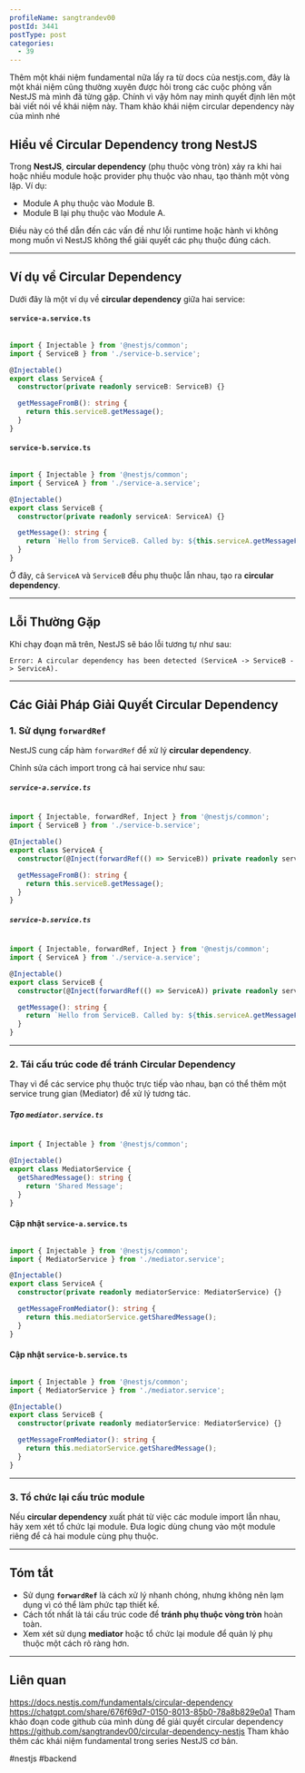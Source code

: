 ```yaml
---
profileName: sangtrandev00
postId: 3441
postType: post
categories:
  - 39
---
```

Thêm một khái niệm fundamental nữa lấy ra từ docs của nestjs.com, đây là một khái niệm cũng thường xuyên được hỏi trong các cuộc phỏng vấn NestJS mà mình đã từng gặp. Chính vì vậy hôm nay mình quyết định lên một bài viết nói về khái niệm này. Tham khảo khái niệm circular dependency này của mình nhé

## Hiểu về Circular Dependency trong NestJS

Trong **NestJS**, **circular dependency** (phụ thuộc vòng tròn) xảy ra khi hai hoặc nhiều module hoặc provider phụ thuộc vào nhau, tạo thành một vòng lặp. Ví dụ:

- Module A phụ thuộc vào Module B.
- Module B lại phụ thuộc vào Module A.

Điều này có thể dẫn đến các vấn đề như lỗi runtime hoặc hành vi không mong muốn vì NestJS không thể giải quyết các phụ thuộc đúng cách.

---

## Ví dụ về Circular Dependency

Dưới đây là một ví dụ về **circular dependency** giữa hai service:

#### `service-a.service.ts`

```typescript

import { Injectable } from '@nestjs/common';
import { ServiceB } from './service-b.service';

@Injectable()
export class ServiceA {
  constructor(private readonly serviceB: ServiceB) {}

  getMessageFromB(): string {
    return this.serviceB.getMessage();
  }
}

```
#### `service-b.service.ts`

```typescript

import { Injectable } from '@nestjs/common';
import { ServiceA } from './service-a.service';

@Injectable()
export class ServiceB {
  constructor(private readonly serviceA: ServiceA) {}

  getMessage(): string {
    return `Hello from ServiceB. Called by: ${this.serviceA.getMessageFromB()}`;
  }
}

```

Ở đây, cả `ServiceA` và `ServiceB` đều phụ thuộc lẫn nhau, tạo ra **circular dependency**.

---

## Lỗi Thường Gặp

Khi chạy đoạn mã trên, NestJS sẽ báo lỗi tương tự như sau:

`Error: A circular dependency has been detected (ServiceA -> ServiceB -> ServiceA).`

---

## Các Giải Pháp Giải Quyết Circular Dependency

### 1. **Sử dụng `forwardRef`**

NestJS cung cấp hàm `forwardRef` để xử lý **circular dependency**.

Chỉnh sửa cách import trong cả hai service như sau:

##### `service-a.service.ts`

```typescript

import { Injectable, forwardRef, Inject } from '@nestjs/common';
import { ServiceB } from './service-b.service';

@Injectable()
export class ServiceA {
  constructor(@Inject(forwardRef(() => ServiceB)) private readonly serviceB: ServiceB) {}

  getMessageFromB(): string {
    return this.serviceB.getMessage();
  }
}

```
##### `service-b.service.ts`

```typescript

import { Injectable, forwardRef, Inject } from '@nestjs/common';
import { ServiceA } from './service-a.service';

@Injectable()
export class ServiceB {
  constructor(@Inject(forwardRef(() => ServiceA)) private readonly serviceA: ServiceA) {}

  getMessage(): string {
    return `Hello from ServiceB. Called by: ${this.serviceA.getMessageFromB()}`;
  }
}

```

---

### 2. **Tái cấu trúc code để tránh Circular Dependency**

Thay vì để các service phụ thuộc trực tiếp vào nhau, bạn có thể thêm một service trung gian (Mediator) để xử lý tương tác.

##### Tạo `mediator.service.ts`

```typescript

import { Injectable } from '@nestjs/common';

@Injectable()
export class MediatorService {
  getSharedMessage(): string {
    return 'Shared Message';
  }
}

```
#### Cập nhật `service-a.service.ts`

```typescript

import { Injectable } from '@nestjs/common';
import { MediatorService } from './mediator.service';

@Injectable()
export class ServiceA {
  constructor(private readonly mediatorService: MediatorService) {}

  getMessageFromMediator(): string {
    return this.mediatorService.getSharedMessage();
  }
}

```
#### Cập nhật `service-b.service.ts`

```typescript

import { Injectable } from '@nestjs/common';
import { MediatorService } from './mediator.service';

@Injectable()
export class ServiceB {
  constructor(private readonly mediatorService: MediatorService) {}

  getMessageFromMediator(): string {
    return this.mediatorService.getSharedMessage();
  }
}

```

---

### 3. **Tổ chức lại cấu trúc module**

Nếu **circular dependency** xuất phát từ việc các module import lẫn nhau, hãy xem xét tổ chức lại module. Đưa logic dùng chung vào một module riêng để cả hai module cùng phụ thuộc.

---

## Tóm tắt

- Sử dụng **`forwardRef`** là cách xử lý nhanh chóng, nhưng không nên lạm dụng vì có thể làm phức tạp thiết kế.
- Cách tốt nhất là tái cấu trúc code để **tránh phụ thuộc vòng tròn** hoàn toàn.
- Xem xét sử dụng **mediator** hoặc tổ chức lại module để quản lý phụ thuộc một cách rõ ràng hơn.

---

## Liên quan
https://docs.nestjs.com/fundamentals/circular-dependency
https://chatgpt.com/share/676f69d7-0150-8013-85b0-78a8b829e0a1
Tham khảo đoạn code github của mình dùng để giải quyết circular dependency
https://github.com/sangtrandev00/circular-dependency-nestjs
Tham khảo thêm các khái niệm fundamental trong series NestJS cơ bản.


#nestjs #backend